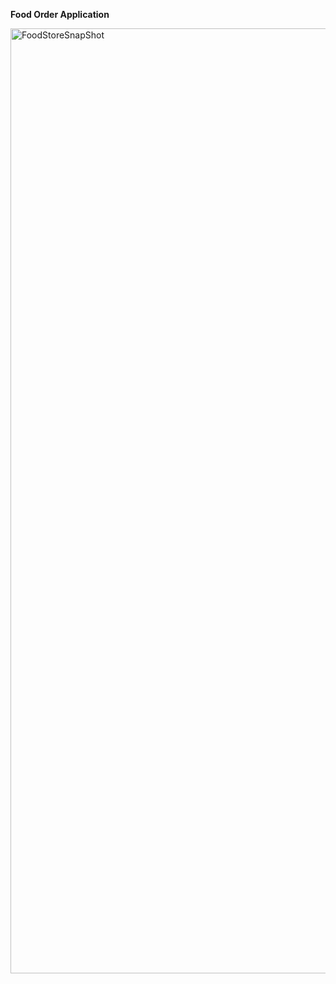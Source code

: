 **Food Order Application**

<img width="1512" alt="FoodStoreSnapShot" src="https://github.com/user-attachments/assets/b39f9438-38e0-4c17-9aea-a2e04853a10f" />
